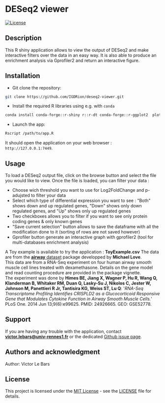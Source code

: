# DESeq2 viewer

[![License](https://img.shields.io/badge/License-MIT-blue.svg)](LICENSE)

## Description
This R shiny application allows to view the output of DESeq2 and make interactive filters over the data in an easy way. It is also able to produce an enrichment analysis via Gprofiler2 and return an interactive figure.

## Installation

- Git clone the repository:

```bash
git clone https://github.com/IGDRion/deseq2-viewer.git
```

- Install the required R libraries using e.g. with `conda`

```bash
conda install conda-forge::r-shiny r::r-dt conda-forge::r-ggplot2  plotly::plotly conda-forge::r-gprofiler2 r-dipsaus conda-forge::r-dplyr conda-forge::r-shinyjs
```

- Launch the app:

```bash
Rscript /path/to/app.R
```

It should open the application on your web browser : `http://127.0.0.1:7449`.

## Usage
To load a DESeq2 output file, click on the browse button and select the file you would like to view.
Once the file is loaded, you can filter your data :
- Choose wich threshold you want to use for Log2FoldChange and p-adujsted to filter your data
- Select which type of differential expression you want to see : "Both" shows down and up regulated genes, "Down" shows only down regulated genes, and "Up" shows only up regulated genes
- Two checkboxes allows you to filter if you want to see only protein coding genes & only known genes
- "Save current selection" button allows to save the dataframe with all the modification done to it (sorting of rows are not saved however)
- Gprofiler button generate an interactive graph with gprofiler2 (tool for multi-databases enrichment analysis) 

A Toy example is available to try the application : **ToyExample.csv**
The data are from the [**airway** dataset](https://bioconductor.org/packages/release/data/experiment/html/airway.html) package developped by **Michael Love**.  
This data are from a RNA-Seq experiment on four human airway smooth muscle cell lines treated with dexamethasone. Details on the gene model and read counting procedure are provided in the package vignette.  
The experiment was done by **Himes BE, Jiang X, Wagner P, Hu R, Wang Q, Klanderman B, Whitaker RM, Duan Q, Lasky-Su J, Nikolos C, Jester W, Johnson M, Panettieri R Jr, Tantisira KG, Weiss ST, Lu Q**: '*RNA-Seq Transcriptome Profiling Identifies CRISPLD2 as a Glucocorticoid Responsive Gene that Modulates Cytokine Function in Airway Smooth Muscle Cells.*' PLoS One. 2014 Jun 13;9(6):e99625. PMID: 24926665. GEO: GSE52778.


## Support
If you are having any trouble with the application, contact **victor.lebars@univ-rennes1.fr** or the dedicated [Github issue page](https://github.com/IGDRion/deseq2-viewer/issues).

## Authors and acknowledgment
Author: Victor Le Bars

## License
This project is licensed under the [MIT License](LICENSE) - see the [LICENSE](LICENSE) file for details.
